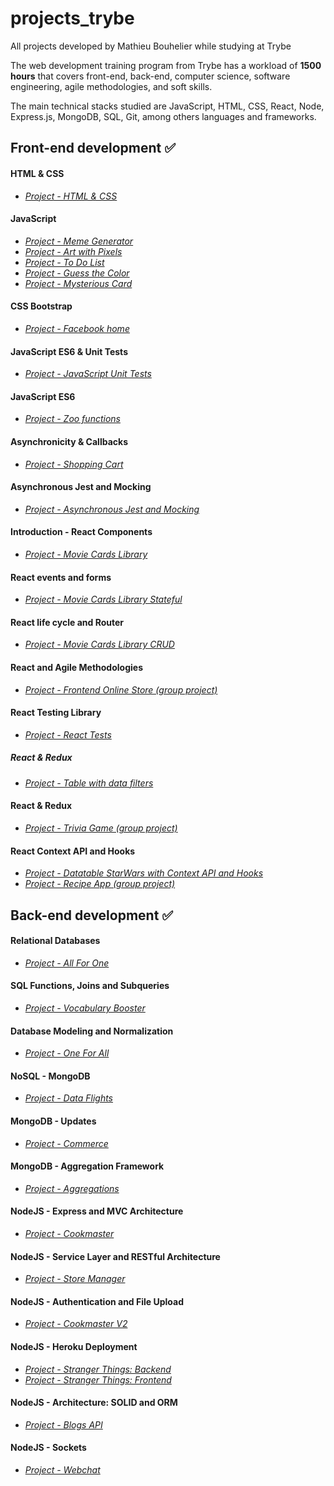 # projects_trybe
 All projects developed by Mathieu Bouhelier while studying at Trybe

The web development training program from Trybe has a workload of **1500 hours** that covers front-end, back-end, computer science, software engineering, agile methodologies, and soft skills.

The main technical stacks studied are JavaScript, HTML, CSS, React, Node, Express.js, MongoDB, SQL, Git, among others languages and frameworks.

## Front-end development :white_check_mark:
#### HTML & CSS
- *[Project - HTML & CSS](https://github.com/mathieubouhelier/projects_trybe/tree/main/projects%20Front%20End/sd-04-block3-project-html-css)*
#### JavaScript
- *[Project - Meme Generator](https://github.com/mathieubouhelier/projects_trybe/tree/main/projects%20Front%20End/sd-04-block5-project-meme-generator)*
- *[Project - Art with Pixels](https://github.com/mathieubouhelier/projects_trybe/tree/main/projects%20Front%20End/sd-04-block5-project-pixels-art)*
- *[Project - To Do List](https://github.com/mathieubouhelier/projects_trybe/tree/main/projects%20Front%20End/sd-04-block5-project-todo-list)*
- *[Project - Guess the Color](https://github.com/mathieubouhelier/projects_trybe/tree/main/projects%20Front%20End/sd-04-block5-project-color-guess)*
- *[Project - Mysterious Card](https://github.com/mathieubouhelier/projects_trybe/tree/main/projects%20Front%20End/sd-04-block5-project-mistery-letter)*
#### CSS Bootstrap
- *[Project - Facebook home](https://github.com/mathieubouhelier/projects_trybe/tree/main/projects%20Front%20End/sd-04-block6-project-facebook-signup)*
#### JavaScript ES6 & Unit Tests
- *[Project - JavaScript Unit Tests](https://github.com/mathieubouhelier/projects_trybe/tree/main/projects%20Front%20End/sd-04-block8-project-js-unit-tests)*
#### JavaScript ES6
- *[Project - Zoo functions](https://github.com/mathieubouhelier/projects_trybe/tree/main/projects%20Front%20End/sd-04-block9-project-zoo-functions)*
#### Asynchronicity & Callbacks
- *[Project - Shopping Cart](https://github.com/mathieubouhelier/projects_trybe/tree/main/projects%20Front%20End/sd-04-block10-project-shopping-cart)*
#### Asynchronous Jest and Mocking
- *[Project - Asynchronous Jest and Mocking](https://github.com/mathieubouhelier/projects_trybe/tree/main/projects%20Front%20End/sd-04-block11-project-jest)*
#### Introduction - React Components
- *[Project - Movie Cards Library](https://github.com/mathieubouhelier/projects_trybe/tree/main/projects%20Front%20End/sd-04-block11-project-movie-cards-library)*
#### React events and forms
- *[Project - Movie Cards Library Stateful](https://github.com/mathieubouhelier/projects_trybe/tree/main/projects%20Front%20End/sd-04-block12-project-movie-card-library-stateful)*
#### React life cycle and Router
- *[Project - Movie Cards Library CRUD](https://github.com/mathieubouhelier/projects_trybe/tree/main/projects%20Front%20End/sd-04-project-movie-card-library-crud)*
#### React and Agile Methodologies
- *[Project - Frontend Online Store (group project)](https://github.com/mathieubouhelier/projects_trybe/tree/main/projects%20Front%20End/sd-04-project-frontend-online-store-11)*
#### React Testing Library
- *[Project - React Tests](https://github.com/mathieubouhelier/projects_trybe/tree/main/projects%20Front%20End/sd-04-project-react-testing-library)*
##### React & Redux
- *[Project - Table with data filters](https://github.com/mathieubouhelier/projects_trybe/tree/main/projects%20Front%20End/sd-04-project-react-redux-starwars-database-filters)*
#### React & Redux
- *[Project - Trivia Game (group project)](https://github.com/mathieubouhelier/projects_trybe/tree/main/projects%20Front%20End/sd-04-project-trivia-react-redux-3)*
#### React Context API and Hooks
- *[Project - Datatable StarWars with Context API and Hooks](https://github.com/mathieubouhelier/projects_trybe/tree/main/projects%20Front%20End/sd-04-project-starwars-datatable-hooks)*
- *[Project - Recipe App (group project)](https://github.com/mathieubouhelier/projects_trybe/tree/main/projects%20Front%20End/sd-04-recipes-app-8)*
## Back-end development :white_check_mark:
#### Relational Databases
- *[Project - All For One](https://github.com/mathieubouhelier/projects_trybe/tree/main/projects%20Back%20End/sd-04-mysql-all-for-one)*
#### SQL Functions, Joins and Subqueries
- *[Project - Vocabulary Booster](https://github.com/mathieubouhelier/projects_trybe/tree/main/projects%20Back%20End/sd-04-mysql-vocabulary-booster)*
#### Database Modeling and Normalization
- *[Project - One For All](https://github.com/mathieubouhelier/projects_trybe/tree/main/projects%20Back%20End/sd-04-mysql-one-for-all)*
#### NoSQL - MongoDB
- *[Project - Data Flights](https://github.com/mathieubouhelier/projects_trybe/tree/main/projects%20Back%20End/sd-04-mongodb-dataflights)*
#### MongoDB - Updates
- *[Project - Commerce](https://github.com/mathieubouhelier/projects_trybe/tree/main/projects%20Back%20End/sd-04-mongodb-commerce)*
#### MongoDB - Aggregation Framework
- *[Project - Aggregations](https://github.com/mathieubouhelier/projects_trybe/tree/main/projects%20Back%20End/sd-04-mongodb-aggregations)*
#### NodeJS - Express and MVC Architecture
- *[Project - Cookmaster](https://github.com/mathieubouhelier/projects_trybe/tree/main/projects%20Back%20End/sd-04-cookmaster)*
#### NodeJS - Service Layer and RESTful Architecture
- *[Project - Store Manager]()*
#### NodeJS - Authentication and File Upload
- *[Project - Cookmaster V2]()*
#### NodeJS - Heroku Deployment
- *[Project - Stranger Things: Backend]()*
- *[Project - Stranger Things: Frontend]()*
#### NodeJS - Architecture: SOLID and ORM
- *[Project - Blogs API]()*
#### NodeJS - Sockets
- *[Project - Webchat]()*
